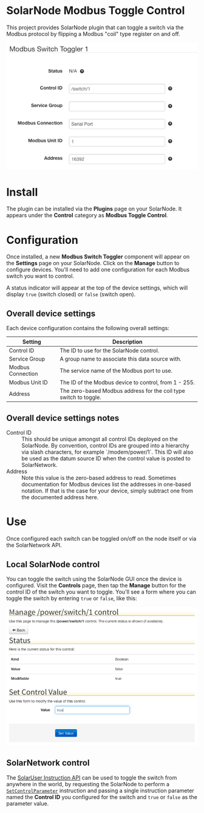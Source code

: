 # SolarNode Modbus Toggle Control

This project provides SolarNode plugin that can toggle a switch via the
Modbus protocol by flipping a Modbus "coil" type register on and off.

![settings](docs/solarnode-modbus-toggle-settings.png)

# Install

The plugin can be installed via the **Plugins** page on your SolarNode. It
appears under the **Control** category as **Modbus Toggle Control**.

# Configuration

Once installed, a new **Modbus Switch Toggler** component will appear on the
**Settings** page on your SolarNode. Click on the **Manage** button to configure
devices. You'll need to add one configuration for each Modbus switch you want to
control.

A status indicator will appear at the top of the device settings, which will
display `true` (switch closed) or `false` (switch open).

## Overall device settings

Each device configuration contains the following overall settings:

| Setting            | Description                                                                      |
|--------------------|----------------------------------------------------------------------------------|
| Control ID         | The ID to use for the SolarNode control.                                         |
| Service Group      | A group name to associate this data source with.                                 |
| Modbus Connection  | The service name of the Modbus port to use.                                      |
| Modbus Unit ID     | The ID of the Modbus device to control, from 1 - 255.                            |
| Address            | The zero-based Modbus address for the coil type switch to toggle.                |

## Overall device settings notes

<dl>
	<dt>Control ID</dt>
	<dd>This should be unique amongst all control IDs deployed on the SolarNode. By convention,
	control IDs are grouped into a hierarchy via slash characters, for example `/modem/power/1`.
	This ID will also be used as the datum source ID when the control value is posted to
	SolarNetwork.</dd>
	<dt>Address</dT>
	<dd>Note this value is the zero-based address to read. Sometimes documentation for Modbus
	devices list the addresses in one-based notation. If that is the case for your device,
	simply subtract one from the documented address here.</dd>
</dl>

# Use

Once configured each switch can be toggled on/off on the node itself or via the
SolarNetwork API.

## Local SolarNode control

You can toggle the switch using the SolarNode GUI once the device is configured.
Visit the **Controls** page, then tap the **Manage** button for the control ID
of the switch you want to toggle. You'll see a form where you can toggle the
switch by entering `true` or `false`, like this:

![settings](docs/solarnode-modbus-toggle-control.png)

## SolarNetwork control

The [SolarUser Instruction API](https://github.com/SolarNetwork/solarnetwork/wiki/SolarUser-API#queue-instruction)
can be used to toggle the switch from anywhere in the world, by requesting the
SolarNode to perform a [`SetControlParameter`](https://github.com/SolarNetwork/solarnetwork/wiki/SolarUser-API-enumerated-types#setcontrolparameter)
instruction and passing a single instruction parameter named the **Control ID** you
configured for the switch and `true` or `false` as the parameter value.
